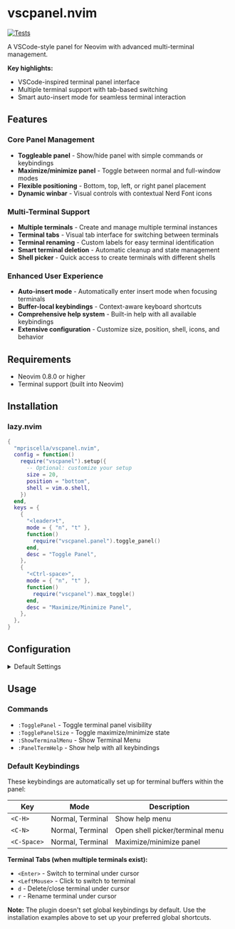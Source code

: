 # vscpanel.nvim

[![Tests](https://github.com/mpriscella/vscpanel.nvim/actions/workflows/test.yaml/badge.svg)](https://github.com/mpriscella/vscpanel.nvim/actions/workflows/test.yaml)

A VSCode-style panel for Neovim with advanced multi-terminal management.

**Key highlights:**

- VSCode-inspired terminal panel interface
- Multiple terminal support with tab-based switching
- Smart auto-insert mode for seamless terminal interaction

## Features

### Core Panel Management

- **Toggleable panel** - Show/hide panel with simple commands or keybindings
- **Maximize/minimize panel** - Toggle between normal and full-window modes
- **Flexible positioning** - Bottom, top, left, or right panel placement
- **Dynamic winbar** - Visual controls with contextual Nerd Font icons

### Multi-Terminal Support

- **Multiple terminals** - Create and manage multiple terminal instances
- **Terminal tabs** - Visual tab interface for switching between terminals
- **Terminal renaming** - Custom labels for easy terminal identification
- **Smart terminal deletion** - Automatic cleanup and state management
- **Shell picker** - Quick access to create terminals with different shells

### Enhanced User Experience

- **Auto-insert mode** - Automatically enter insert mode when focusing terminals
- **Buffer-local keybindings** - Context-aware keyboard shortcuts
- **Comprehensive help system** - Built-in help with all available keybindings
- **Extensive configuration** - Customize size, position, shell, icons, and behavior

## Requirements

- Neovim 0.8.0 or higher
- Terminal support (built into Neovim)

## Installation

### lazy.nvim

```lua
{
  "mpriscella/vscpanel.nvim",
  config = function()
    require("vscpanel").setup({
      -- Optional: customize your setup
      size = 20,
      position = "bottom",
      shell = vim.o.shell,
    })
  end,
  keys = {
    {
      "<leader>t",
      mode = { "n", "t" },
      function()
        require("vscpanel.panel").toggle_panel()
      end,
      desc = "Toggle Panel",
    },
    {
      "<Ctrl-space>",
      mode = { "n", "t" },
      function()
        require("vscpanel").max_toggle()
      end,
      desc = "Maximize/Minimize Panel",
    },
  },
}
```

## Configuration

<details><summary>Default Settings</summary>

```lua
--- @class vscpanel.Config
--- @field icons vscpanel.Config.Icons?
--- @field shell string? The path to an executable shell.
--- @field size integer? The size of the panel when the position is "bottom" or "top".
--- @field position string? The position of the panel. Either "bottom" (default), "top", "left", or "right".

--- @class vscpanel.Config.Icons
--- @field panel vscpanel.Config.Icons.Panel?
--- @field terminal vscpanel.Config.Icons.Terminal?

--- @class vscpanel.Config.Icons.Panel
--- @field hide_panel string?
--- @field toggle_panel_size string?

--- @class vscpanel.Config.Icons.Terminal
--- @field close_terminal string?
--- @field help string?
--- @field launch_profile string?
--- @field new_terminal string?

--- @type vscpanel.Config
local defaults = {
  size = 18,
  shell = vim.o.shell,
  position = "bottom",
  icons = {
    panel = {
      hide_panel = "",
      toggle_panel_size = " ",
    },
    terminal = {
      close_terminal = "",
      help = "󰋖",
      launch_profile = "",
      new_terminal = "",
    },
  },
}
```

</details>

## Usage

### Commands

- `:TogglePanel` - Toggle terminal panel visibility
- `:TogglePanelSize` - Toggle maximize/minimize state
- `:ShowTerminalMenu` - Show Terminal Menu
- `:PanelTermHelp` - Show help with all keybindings

### Default Keybindings

These keybindings are automatically set up for terminal buffers within the panel:

| Key         | Mode             | Description                     |
| ----------- | ---------------- | --------------------------------|
| `<C-H>`     | Normal, Terminal | Show help menu                  |
| `<C-N>`     | Normal, Terminal | Open shell picker/terminal menu |
| `<C-Space>` | Normal, Terminal | Maximize/minimize panel         |

**Terminal Tabs (when multiple terminals exist):**

- `<Enter>` - Switch to terminal under cursor
- `<LeftMouse>` - Click to switch to terminal
- `d` - Delete/close terminal under cursor
- `r` - Rename terminal under cursor

**Note:** The plugin doesn't set global keybindings by default. Use the
installation examples above to set up your preferred global shortcuts.
